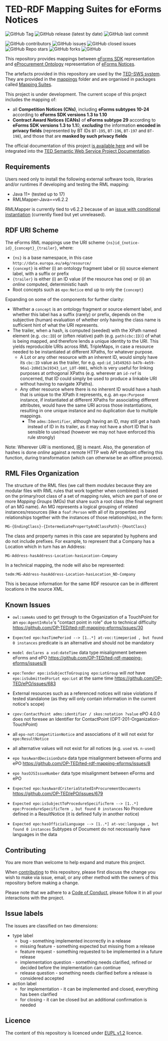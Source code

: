 # TED-RDF Mapping Suites for eForms Notices

![GitHub Tag](https://img.shields.io/github/v/tag/OP-TED/ted-rdf-mapping-eforms?include_prereleases&sort=semver)
![GitHub release (latest by date)](https://img.shields.io/github/v/release/OP-TED/ted-rdf-mapping-eforms)
![GitHub last commit](https://img.shields.io/github/last-commit/OP-TED/ted-rdf-mapping-eforms)

![GitHub contributors](https://img.shields.io/github/contributors-anon/OP-TED/ted-rdf-mapping-eforms)
![GitHub issues](https://img.shields.io/github/issues/OP-TED/ted-rdf-mapping-eforms)
![GitHub closed issues](https://img.shields.io/github/issues-closed/OP-TED/ted-rdf-mapping-eforms)
![GitHub Repo stars](https://img.shields.io/github/stars/OP-TED/ted-rdf-mapping-eforms?style=social)
![GitHub forks](https://img.shields.io/github/forks/OP-TED/ted-rdf-mapping-eforms?style=social)
![GitHub](https://img.shields.io/github/license/OP-TED/ted-rdf-mapping-eforms)

This repository provides mappings between [eForms SDK](https://github.com/OP-TED/eForms-SDK) representation and [eProcurement Ontology](https://github.com/OP-TED/ePO) representation of [eForms Notices](https://simap.ted.europa.eu/eforms).

The artefacts provided in this repository are used by the [TED-SWS system](https://docs.ted.europa.eu/SWS/index.html). They are provided in the [mappings](./mappings) folder and are organised in packages called [Mapping Suites](https://docs.ted.europa.eu/SWS/mapping_suite/mapping-suite-structure.html).

This project is under development. The current scope of this project includes the mapping of:
- all **Competition Notices (CNs)**, including **eForms subtypes 10-24** according to **eForms SDK versions 1.3 to 1.10**
- **Contract Award Notices (CANs)** of **eForms subtype 29** according to **eForms SDK versions 1.3 to 1.1**0, **_excluding_** the information **encoded in privacy fields** (represented by BT IDs `BT-195`, `BT-196`, `BT-197` and `BT-198`), and those that are **masked by such privacy fields**

The official documentation of this project [is available here](http://docs.ted.europa.eu/ted-rdf-mapping-eforms/index.html) and will be integrated into the [TED Semantic Web Service Project Documentation](https://docs.ted.europa.eu/SWS/index.html).

## Requirements

Users need only to install the following external software tools, libraries
and/or runtimes if developing and testing the RML mapping:

- Java 11+ (tested up to 17)
- RMLMapper-Java==v6.2.2

RMLMapper is currently tied to v6.2.2 because of an [issue with conditional
instantiation](https://github.com/RMLio/rmlmapper-java/issues/236) (currently
fixed but yet unreleased).

## RDF URI Scheme

The eForms RML mappings use the URI scheme `{ns}id_{notice-id}_{concept}_{trailer}`, where:

- `{ns}` is a base namespace, in this case `http://data.europa.eu/a4g/resource/`
- `{concept}` is either (i) an ontology fragment label or (ii) source element label, with a suffix or prefix
- `{trailer}` is either (i) an ID value (if the resource has one) or (ii) an _online_ computed, deterministic hash
- Root concepts such as `epo:Notice` end up to only the `{concept}`

Expanding on some of the components for further clarity:

- Whether a `concept` is an ontology fragment or source element label, and whether this label has a suffix (rarely) or prefix, depends on the subjective (human) evaluation of whether only having the class name is sufficient hint of what the URI represents.
- The trailer, when a hash, is computed (seeded) with the XPath named element (e.g. `cbc:ID`) or (often relative) path (e.g. `path(cbc:ID)`) of what is being mapped, and therefore lends a unique identity to the URI. This yields reproducible URIs across RML TripleMaps, in case a resource needed to be instantiated at different XPaths, for whatever purpose.
  - A Lot or any other resource with an inherent ID, would simply have its `cbc:ID` value as the trailer, for e.g. `epd:id_14549263-b47b-4e59-96a1-2d0d13e19343_Lot_LOT-0001`, which is very useful for linking purposes at orthogonal XPaths (e.g. wherever an `id-ref` is concerned, that ID could simply be used to produce a linkable URI without having to navigate XPaths).
  - Any other resource where there is no inherent ID would have a hash that is unique to the XPath it represents, e.g. an `epo:Purpose` instance, if instantiated at different XPaths for associating different attributes, would have the same URI across those instantiations, resulting in one unique instance and no duplication due to multiple mappings.
    - The `adms:Identifier`, although having an ID, may still get a hash instead of ID in its trailer, as it may not have a short ID that is sensible to use/read (however we may not have enforced this rule strongly)

Note: Wherever _URI_ is mentioned, [IRI](https://www.w3.org/2001/Talks/0912-IUC-IRI/paper.html#:~:text=In%20principle%2C%20the%20definition%20of,us%2Dascii%20characters%20in%20URIs) is meant. Also, the generation of hashes is done _online_ against a remote HTTP web API endpoint offering this function, during transformation (which can otherwise be an offline process).

## RML Files Organization

The structure of the RML files (we call them _modules_ because they are modular
files with RML rules that work together when combined) is based on the
primary/root class of a set of mapping rules, which are part of one or more
_Mapping Groups_ (MGs) that share such a root class (the final segment of an MG
name). An MG represents a logical grouping of related instances/resources (like
a `foaf:Person` with all of its properties _and_ relationships together with
the instances of those relationships), in the form:

```
MG-{EndingClass}-{IntermediatePropertyAndClassPath}-{RootClass}
```

The class and property names in this case are separated by hyphens and do not
include prefixes. For example, to represent that a Company has a Location which
in turn has an Address:

```
MG-Address-hasAddress-Location-hasLocation-Company
```

In a technical mapping, the node will also be represented:

```
tedm:MG-Address-hasAddress-Location-hasLocation_ND-Company
```

This is because information for the same RDF resource can be in different
locations in the source XML.

## Known Issues

- `owl:sameAs` used to get through to the Organization of a TouchPoint for an
  `epo:AgentInRole`'s "contact point in role" due to technical difficulty
  <https://github.com/OP-TED/ted-rdf-mapping-eforms/issues/30>

- `Expected epo:hasTimePeriod --> [1..*] at-voc:timeperiod , but found 0 instances` predicate is an alternative and should not be mandatory

- `model declares a xsd:dateTime` data type misalignment between eForms and ePO <https://github.com/OP-TED/ted-rdf-mapping-eforms/issues/8>

- `epo:Tender epo:isSubjectToGrouping epo:LotGroup` will _not_ have `epo:isSubmittedForLot epo:Lot` at the same time <https://github.com/OP-TED/ePO/issues/683>

- External resources such as a referenced notices will raise violations if tested standalone (as they will only contain information in the current notice's scope)

- `cpov:ContactPoint adms:identifier / skos:notation ?value` ePO 4.0.0 does not foresee an Identifier for ContactPoint (OPT-201-Organization-TouchPoint)

- all `epo-not:CompetitionNotice` and associations of it will not exist for `epo:ResultNotice`

- all alternative values will not exist for all notices (e.g.  `used` vs. `n-used`)

- `epo hasAwardDecisionDate` data type misalignment between eForms and ePO <https://github.com/OP-TED/ted-rdf-mapping-eforms/issues/8>

- `epo hasOJSIssueNumber` data type misalignment between eForms and ePO

- `Expected epo:hasAwardCriteriaStatedInProcurementDocuments` <https://github.com/OP-TED/ePO/issues/679>

- `Expected epo:isSubjectToProcedureSpecificTerm --> [1..*] epo:ProcedureSpecificTerm , but found 0 instances` No Procedure defined in a ResultNotice (it is defined fully in another notice)

- `Expected epo:hasOfficialLanguage --> [1..*] at-voc:language , but found 0 instances` Subtypes of Document do not necessarily have languages in the data

## Contributing

You are more than welcome to help expand and mature this project.

When [contributing](./CONTRIBUTING.md) to this repository, please first discuss the change you wish to make via issue, email, or any other method with the owners of this repository before making a change.

Please note that we adhere to a [Code of Conduct](./CODE_OF_CONDUCT.md), please follow it in all your interactions with the project.

## Issue labels

The issues are classified on two dimensions:

* type label
  * bug - something implemented incorrectly in a release
  * missing feature - something expected but missing from a release
  * feature request - something requested to be implemented in a future release
  * implementation question - something needs clarified, refined or decided before the implementation can continue
  * release question - something needs clarified before a release is considered accepted
* action label
  * for implementation - it can be implemented and closed, everything has been clarified
  * for closing - it can be closed but an additional confirmation is needed

## Licence

The content of this repository is licenced under [EUPL v1.2](https://joinup.ec.europa.eu/collection/eupl/eupl-text-eupl-12) licence.
